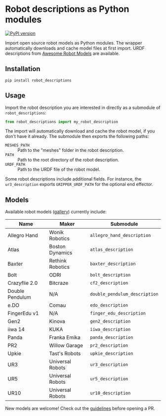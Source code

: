 # Robot descriptions as Python modules

[![PyPI version](https://img.shields.io/pypi/v/robot_descriptions)](https://pypi.org/project/robot_descriptions/)

Import open source robot models as Python modules. The wrapper automatically downloads and cache model files at first import. URDF descriptions from [Awesome Robot Models](https://github.com/stephane-caron/awesome-robot-models) are available.

## Installation

```console
pip install robot_descriptions
```

## Usage

Import the robot description you are interested in directly as a submodule of ``robot_descriptions``:

```python
from robot_descriptions import my_robot_description
```

The import will automatically download and cache the robot model, if you don't have it already. The submodule then exports the following paths:

<dl>
    <dt>
        <code>MESHES_PATH</code>
    </dt>
    <dd>
        Path to the "meshes" folder in the robot description.
    </dd>
    <dt>
        <code>PATH</code>
    </dt>
    <dd>
        Path to the root directory of the robot description.
    </dd>
    <dt>
        <code>URDF_PATH</code>
    </dt>
    <dd>
        Path to the URDF file of the robot model.
    </dd>
</dl>

Some robot descriptions include additional fields. For instance, the ``ur3_description`` exports ``GRIPPER_URDF_PATH`` for the optional end effector.

## Models

Available robot models ([gallery](https://github.com/stephane-caron/awesome-robot-models#gallery)) currently include:

| Name                  | Maker            | Submodule                     |
|-----------------------|------------------| ------------------------------|
| Allegro Hand          | Wonik Robotics   | `allegro_hand_description`    |
| Atlas                 | Boston Dynamics  | `atlas_description`           |
| Baxter                | Rethink Robotics | `baxter_description`          |
| Bolt                  | ODRI             | `bolt_description`            |
| Crazyflie 2.0         | Bitcraze         | `cf2_description`             |
| Double Pendulum       | N/A              | `double_pendulum_description` |
| e.DO                  | Comau            | `edo_description`             |
| FingerEdu v1          | N/A              | `finger_edu_description`      |
| Gen2                  | Kinova           | `gen2_description`            |
| iiwa 14               | KUKA             | `iiwa_description`            |
| Panda                 | Franka Emika     | `panda_description`           |
| PR2                   | Willow Garage    | `pr2_description`             |
| Upkie                 | Tast's Robots    | `upkie_description`           |
| UR3                   | Universal Robots | `ur3_description`             |
| UR5                   | Universal Robots | `ur5_description`             |
| UR10                  | Universal Robots | `ur10_description`            |

New models are welcome! Check out the [guidelines](CONTRIBUTING.md) before opening a PR.
